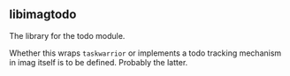 ## libimagtodo

The library for the todo module.

Whether this wraps `taskwarrior` or implements a todo tracking mechanism in imag
itself is to be defined. Probably the latter.



